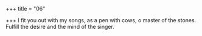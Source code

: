 +++
title = "06"

+++
I fit you out with my songs, as a pen with cows, o master of the stones. Fulfill the desire and the mind of the singer.